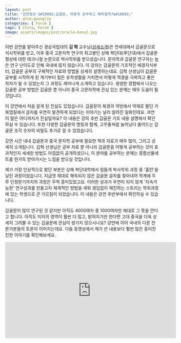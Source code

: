 ```yaml
---
layout: post
title: "강연영상 &#10092;갑골문, 어떻게 공부하고 해독할까?&#10093;"
author: ghim-gwanglim
categories: [ Forum ]
tags: [ China, Forum ]
image: assets/images/post/oracle-bone2.jpg
---
```


이번 강연를 맡아주신 경상국립대의 __김 혁__ 교수님([상세소개](/author-hkim))은 연세대에서 갑골문으로 석사학위를 받고, 이후 중국 고문자학 연구의 최고봉인 상해 복단대(푸단대)에서 갑골문 형상에 대한 테크니컬 논문으로 박사학위를 받으셨습니다. 문자학과 갑골문 연구자는 높은 연구 난이도로 인해 국내에 많지 않습니다. 이 강의는 갑골문의 기초적인 배경지식부터, 갑골문 공부의 구체적인 자료와 방법을 상세히 설명하는데요. 김혁 선생님이 갑골문 공부를 시작하게 된 계기부터 힘든 유학생활을 거치면서 어떻게 역경을 극복하고 좋은 학자가 될 수 있었는지 그 과정도 재미나게 소개하고 있습니다. 생생한 경험에서 나오는 갑골문 공부 방법은 갑골문 뿐 아니라 중국 고문자학에 관심 있는 분께는 매우 도움이 될 것입니다.

이 강연에서 처음 알게 된 진실도 있었습니다. 갑골문이 북경의 약방에서 약재로 팔던 거북껍질에서 글자를 우연히 발견하게 되었다는 이야기는 널리 알려진 일화인데요. 과연 이 말은 어디까지가 진실일까요? 이 내용은 강의 초반 갑골문 기초 내용 설명에서 확인하실 수 있습니다. 또한 다양한 갑골문의 명칭과 함께, 고무줄처럼 늘어났다 줄어드는 갑골문 조각 숫자의 비밀도 추가로 알 수 있었습니다.

강연 시간 내내 갑골문과 중국 문자학 공부에 필요한 책과 자료가 매우 많이, 그리고 상세히 소개됩니다. 김혁 선생님은 공부 자료 뿐 아니라 갑골문을 어떻게 공부하는 것이 효과적인지 세세한 방법도 아낌없이 공개하셨으니, 이 분야를 공부하는 분께는 종합선물세트를 한가득 받아가시는 느낌을 받으실 것입니다.

제가 가장 인상적으로 봤던 부분은 상해 복단대학에서 힘들게 박사학위 과정 중 '홈런'을 날린 과정이었습니다. 지금껏 제대로 해독되지 않은 갑골문 글자를 찾아내어 학계에 두루 인정받기까지의 과정은 무척 흥미있었고요. 이러한 성과가 우연이 되지 않게 '지속가능한' 연구성과를 만들고자 체계적인 방법을 세워 끊임없이 매진하는 스토리는 학위과정에 있는 학생으로 큰 가르침이 되었습니다. 이 내용은 강연 후반부에서 확인하실 수 있습니다.

갑골문이 많이 연구된 것 같지만 아직도 4000여자 중 1000여자만 제대로 그 뜻을 안다고 합니다. 아직도 미지의 영역이 훨씬 더 많고, 밝혀지기만 한다면 고대 중국을 더욱 상세히 그려볼 수 있는 갑골문에 관심이 생기지 않으시나요? 강연에 이어 국내의 다른 전문가분들의 토론이 이어지는데요. 다음 동영상에서 제가 쓴 내용보다 훨씬 많은 흥미진진한 이야기를 확인해보세요.


<iframe width="560" height="315" src="https://www.youtube.com/embed/j-yNBZtPABA" title="YouTube video player" frameborder="0" allow="accelerometer; autoplay; clipboard-write; encrypted-media; gyroscope; picture-in-picture" allowfullscreen></iframe>
